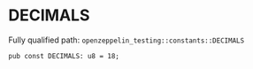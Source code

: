 # DECIMALS

Fully qualified path: `openzeppelin_testing::constants::DECIMALS`

<pre><code class="language-rust">pub const DECIMALS: u8 = 18;</code></pre>

